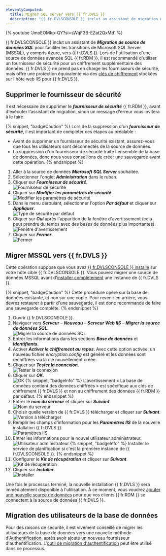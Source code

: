 ```yaml
---
eleventyComputed:
  title: Migrer SQL server vers {{ fr.DVLS }}
  description: "{{ fr.DVLSCONSOLE }} inclut un assistant de migration de source de données SQL pour faciliter les transitions de Microsoft SQL Server (MSSQL), y compris Azure, vers {{ fr.DVLS }}." 
---
```

{% youtube 'JmoEOMkp-QY?si=sWqF3B-EZat2QxMd' %}

{{ fr.DVLSCONSOLE }} inclut un assistant de ***Migration de source de données SQL*** pour faciliter les transitions de Microsoft SQL Server (MSSQL), y compris Azure, vers {{ fr.DVLS }}. Lors de l'utilisation d'une source de données avancée SQL {{ fr.RDM }}, il est recommandé d'utiliser un fournisseur de sécurité pour un chiffrement supplémentaire des données. {{ fr.DVLS }} ne prend pas en charge les fournisseurs de sécurité, mais offre une protection équivalente via des [clés de chiffrement](/server/kb/how-to-articles/manage-encryption-keys/) stockées sur l'hôte web IIS pour {{ fr.DVLS }}.

## Supprimer le fournisseur de sécurité
Il est nécessaire de supprimer le ***fournisseur de sécurité*** {{ fr.RDM }}, avant d'exécuter l'assistant de migration, sinon un message d'erreur vous invitera à le faire.

{% snippet, "badgeCaution" %}
Lors de la suppression d'un ***fournisseur de sécurité***, il est important de compléter ces étapes au préalable :
* Avant de supprimer un fournisseur de sécurité existant, assurez-vous que tous les utilisateurs sont déconnectés de la source de données.
* La suppression d'un fournisseur de sécurité traite l'ensemble de la base de données, donc nous vous conseillons de créer une sauvegarde avant cette opération.
{% endsnippet %}

1. Aller à la source de données ***Microsoft SQL Server*** souhaitée.
1. Sélectionner l'onglet ***Administration*** dans le ruban.
1. Cliquer sur ***Fournisseur de sécurité***.  
![Fournisseur de sécurité](https://cdnweb.devolutions.net/docs/RDMW0009_2024_1.png)
1. Cliquer sur ***Modifier les paramètres de sécurité***.  
![Modifier les paramètres de sécurité](https://cdnweb.devolutions.net/docs/RDMW0014_2024_1.png)
1. Dans le menu déroulant, sélectionner l'option ***Par défaut*** et cliquer sur ***Appliquer***.  
![Type de sécurité par défaut](https://cdnweb.devolutions.net/docs/RDMW0015_2024_1.png)
1. Cliquer sur ***Oui*** après l'apparition de la fenêtre d'avertissement (cela peut prendre du temps avec des bases de données plus importantes).  
![Fenêtre d'avertissement](https://cdnweb.devolutions.net/docs/RDMW0012_2024_1.png)
1. Cliquer sur ***Fermer***.  
![Fermer](https://cdnweb.devolutions.net/docs/RDMW0013_2024_1.png)

## Migrer MSSQL vers {{ fr.DVLS }}
Cette opération suppose que vous avez [{{ fr.DVLSCONSOLE }} installé](https://devolutions.net/server/home/download) sur votre hôte cible {{ fr.DVLSCONSOLE }}. Vous pouvez migrer une source de données MSSQL avant d'[installer complètement](/server/getting-started/installation/) une instance de {{ fr.DVLS }}.

{% snippet, "badgeCaution" %}
Cette procédure opère sur la base de données existante, et non sur une copie. Pour revenir en arrière, vous devrez restaurer à partir d'une sauvegarde, il est donc recommandé de faire une sauvegarde complète.
{% endsnippet %}

1. Ouvrir {{ fr.DVLSCONSOLE }}.
1. Naviguer vers ***Serveur*** – ***Nouveau*** – ***Serveur Web IIS*** – ***Migrer la source de données SQL***.  
![Migrer la source de données SQL](https://cdnweb.devolutions.net/docs/DVLSCONSOLE0000_2024_1.png)
1. Entrer les informations dans les sections ***Base de données*** et ***Identifiants***.
1. Activer ***Activer le chiffrement au repos***. Avec cette option activée, un nouveau fichier *encryption.config* est généré et les données sont rechiffrées via la clé nouvellement créée.
1. Cliquer sur ***Tester la connexion***.  
![Tester la connexion](https://cdnweb.devolutions.net/docs/DVLSCONSOLE0001_2024_1.png)
1. Cliquer sur ***OK***.  
![OK](https://cdnweb.devolutions.net/docs/DVLSCONSOLE0002_2024_1.png)
   {% snippet, "badgeInfo" %}
   L'avertissement « La base de données contient des données chiffrées » est spécifique aux clés de chiffrement {{ fr.DVLS }} et non au chiffrement des données {{ fr.RDM }} par défaut.
   {% endsnippet %}
1. Entrer le ***nom du serveur*** et cliquer sur ***Suivant***.  
![Nom du serveur](https://cdnweb.devolutions.net/docs/DVLSCONSOLE0003_2024_1.png)
1. Choisir quelle version de {{ fr.DVLS }} télécharger et cliquer sur ***Suivant***.  
![Version à télécharger](https://cdnweb.devolutions.net/docs/DVLSCONSOLE0004_2024_1.png)
1. Remplir les champs d'information pour les ***Paramètres IIS*** de la nouvelle installation {{ fr.DVLS }}.  
![Paramètres IIS](https://cdnweb.devolutions.net/docs/DVLSCONSOLE0005_2024_1.png)
1. Entrer les informations pour le nouvel utilisateur administrateur.  
![Utilisateur administrateur](https://cdnweb.devolutions.net/docs/DVLSCONSOLE0006_2024_1.png)
   {% snippet, "badgeInfo" %}
   Installer le service de planification si c'est la première instance de {{ fr.DVLSCONSOLE }}.
   {% endsnippet %}
1. Configurer le ***Kit de récupération*** et cliquer sur ***Suivant***.  
![Kit de récupération](https://cdnweb.devolutions.net/docs/DVLSCONSOLE0007_2024_1.png)
1. Cliquer sur ***Installer***.  
![Installer](https://cdnweb.devolutions.net/docs/DVLSCONSOLE0008_2024_1.png)

Une fois le processus terminé, la nouvelle installation {{ fr.DVLS }} sera immédiatement disponible à l'utilisation. À ce moment, vous voudrez [ajouter une nouvelle source de données](/rdm/commands/file/data-sources/) pour que vos clients {{ fr.RDM }} se connectent à la source de données {{ fr.DVLS }}.

## Migration des utilisateurs de la base de données
Pour des raisons de sécurité, il est vivement conseillé de migrer les utilisateurs de la base de données vers une nouvelle méthode d'[Authentification](/server/web-interface/administration/configuration/server-settings/general/authentication/), après avoir ajouté un nouveau fournisseur d'authentification. L'[outil de migration d'authentification](/server/kb/how-to-articles/authentication-migration/) peut être utilisé dans ce processus.
